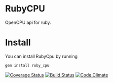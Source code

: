 RubyCPU
=======

OpenCPU api for ruby.

Install
=======
You can install RubyCpu by running 
```ruby
gem install ruby_cpu
```

[![Coverage Status](https://coveralls.io/repos/frbl/RubyCPU/badge.png?branch=master)](https://coveralls.io/r/frbl/RubyCPU?branch=master)
[![Build Status](https://travis-ci.org/frbl/RubyCPU.png?branch=master)](https://travis-ci.org/frbl/RubyCPU)
[![Code Climate](https://codeclimate.com/github/frbl/RubyCPU.png)](https://codeclimate.com/github/frbl/RubyCPU)
